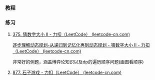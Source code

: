 ### 教程



### 练习

1. [375. 猜数字大小 II - 力扣（LeetCode） (leetcode-cn.com)](https://leetcode-cn.com/problems/guess-number-higher-or-lower-ii/)

   [逐步理解动态规划-从递归到记忆化再到动态规划 - 猜数字大小 II - 力扣（LeetCode） (leetcode-cn.com)](https://leetcode-cn.com/problems/guess-number-higher-or-lower-ii/solution/xiang-xi-fen-xi-cong-di-gui-dao-ji-yi-hu-9qun/)

   非常好的例题，涵盖博弈论知识以及dp的遍历顺序问题(画图看顺序)

2. [877. 石子游戏 - 力扣（LeetCode） (leetcode-cn.com)](https://leetcode-cn.com/problems/stone-game/)